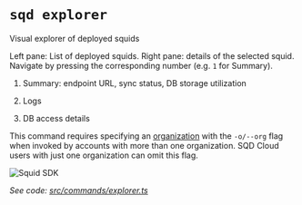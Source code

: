 `sqd explorer`
==========

Visual explorer of deployed squids

Left pane: List of deployed squids.
Right pane: details of the selected squid. Navigate by pressing the corresponding number (e.g. `1` for Summary).

1) Summary: endpoint URL, sync status, DB storage utilization

2) Logs

3) DB access details

This command requires specifying an [organization](/cloud/resources/organizations) with the `-o/--org` flag when invoked by accounts with more than one organization. SQD Cloud users with just one organization can omit this flag.

![Squid SDK](</img/sqd-explorer-snap.png>)

_See code: [src/commands/explorer.ts](https://github.com/subsquid/squid-cli/tree/master/src/commands/explorer.ts)_

